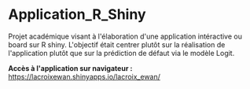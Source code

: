 # Application_R_Shiny
Projet académique visant à l'élaboration d'une application intéractive ou board sur R shiny. L'objectif était centrer plutôt sur la réalisation de l'application plutôt que sur la prédiction de défaut via le modèle Logit.

**Accès à l'application sur navigateur :** https://lacroixewan.shinyapps.io/lacroix_ewan/
